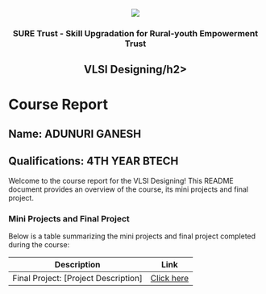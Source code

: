 <!-- PROJECT LOGO -->
<br />

<div align="center">
   <img src='https://user-images.githubusercontent.com/73131499/166115643-d3187f47-d38f-41b2-ae42-5ecbbc60de14.png' />


<h3 align="center">SURE Trust - Skill Upgradation for Rural-youth Empowerment Trust</h3>
  <h2>VLSI Designing/h2>
</div>

# Course Report

## Name: ADUNURI GANESH

## Qualifications: 4TH YEAR BTECH

Welcome to the course report for the VLSI Designing! This README document provides an overview of the course, its mini projects and final project.

### Mini Projects and Final Project

Below is a table summarizing the mini projects and final project completed during the course:

| Description                               | Link                                    |
|-------------------------------------------|-----------------------------------------|
| Final Project: [Project Description]     |[Click here](https://github.com/sure-trust/G13_VLSI/tree/main/Final%20Capstone%20Project/Ganesh%20Adnuri)|
